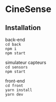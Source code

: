 # CineSense

## Installation

back-end  
`cd back`  
`npm i`  
`npm start` 

simulateur capteurs  
`cd sensors`  
`npm start` 

front-end  
`cd front`  
`yarn install`  
`yarn dev`

